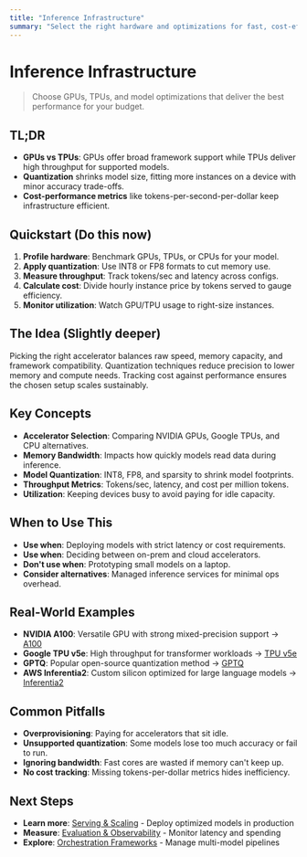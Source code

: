 ```yaml
---
title: "Inference Infrastructure"
summary: "Select the right hardware and optimizations for fast, cost-effective model serving"
---
```


# Inference Infrastructure

> Choose GPUs, TPUs, and model optimizations that deliver the best performance for your budget.

## TL;DR
- **GPUs vs TPUs**: GPUs offer broad framework support while TPUs deliver high throughput for supported models.
- **Quantization** shrinks model size, fitting more instances on a device with minor accuracy trade-offs.
- **Cost-performance metrics** like tokens-per-second-per-dollar keep infrastructure efficient.

## Quickstart (Do this now)
1. **Profile hardware**: Benchmark GPUs, TPUs, or CPUs for your model.
2. **Apply quantization**: Use INT8 or FP8 formats to cut memory use.
3. **Measure throughput**: Track tokens/sec and latency across configs.
4. **Calculate cost**: Divide hourly instance price by tokens served to gauge efficiency.
5. **Monitor utilization**: Watch GPU/TPU usage to right-size instances.

## The Idea (Slightly deeper)
Picking the right accelerator balances raw speed, memory capacity, and framework compatibility. Quantization techniques reduce precision to lower memory and compute needs. Tracking cost against performance ensures the chosen setup scales sustainably.

## Key Concepts
- **Accelerator Selection**: Comparing NVIDIA GPUs, Google TPUs, and CPU alternatives.
- **Memory Bandwidth**: Impacts how quickly models read data during inference.
- **Model Quantization**: INT8, FP8, and sparsity to shrink model footprints.
- **Throughput Metrics**: Tokens/sec, latency, and cost per million tokens.
- **Utilization**: Keeping devices busy to avoid paying for idle capacity.

## When to Use This
- **Use when**: Deploying models with strict latency or cost requirements.
- **Use when**: Deciding between on-prem and cloud accelerators.
- **Don't use when**: Prototyping small models on a laptop.
- **Consider alternatives**: Managed inference services for minimal ops overhead.

## Real-World Examples
- **NVIDIA A100**: Versatile GPU with strong mixed-precision support → [A100](https://www.nvidia.com/en-us/data-center/a100/)
- **Google TPU v5e**: High throughput for transformer workloads → [TPU v5e](https://cloud.google.com/tpu/docs/system-architecture-tpu-vm#v5e)
- **GPTQ**: Popular open-source quantization method → [GPTQ](https://github.com/IST-DASLab/gptq)
- **AWS Inferentia2**: Custom silicon optimized for large language models → [Inferentia2](https://aws.amazon.com/machine-learning/inferentia/)

## Common Pitfalls
- **Overprovisioning**: Paying for accelerators that sit idle.
- **Unsupported quantization**: Some models lose too much accuracy or fail to run.
- **Ignoring bandwidth**: Fast cores are wasted if memory can't keep up.
- **No cost tracking**: Missing tokens-per-dollar metrics hides inefficiency.

## Next Steps
- **Learn more**: [Serving & Scaling](ai-architecture-topics/serving-and-scaling.md) - Deploy optimized models in production
- **Measure**: [Evaluation & Observability](ai-architecture-topics/evaluation-and-observability.md) - Monitor latency and spending
- **Explore**: [Orchestration Frameworks](ai-architecture-topics/orchestration-frameworks.md) - Manage multi-model pipelines

